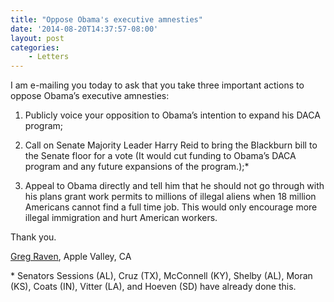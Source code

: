 ```yaml
---
title: "Oppose Obama's executive amnesties"
date: '2014-08-20T14:37:57-08:00'
layout: post
categories:
    - Letters
---
```


I am e-mailing you today to ask that you take three important actions to oppose Obama’s executive amnesties:

1. Publicly voice your opposition to Obama’s intention to expand his DACA program;

2. Call on Senate Majority Leader Harry Reid to bring the Blackburn bill to the Senate floor for a vote (It would cut funding to Obama’s DACA program and any future expansions of the program.);\*

3. Appeal to Obama directly and tell him that he should not go through with his plans grant work permits to millions of illegal aliens when 18 million Americans cannot find a full time job. This would only encourage more illegal immigration and hurt American workers.

Thank you.

[Greg Raven](https://www.gregraven.org), Apple Valley, CA

\* Senators Sessions (AL), Cruz (TX), McConnell (KY), Shelby (AL), Moran (KS), Coats (IN), Vitter (LA), and Hoeven (SD) have already done this.
